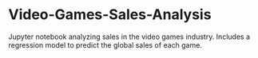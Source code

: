 # Video-Games-Sales-Analysis

Jupyter notebook analyzing sales in the video games industry. Includes a regression model to predict the global sales of each game.
